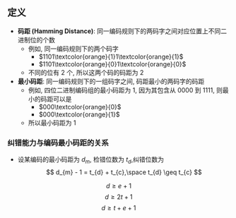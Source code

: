 ## 定义
- **码距 (Hamming Distance)**: 同一编码规则下的两码字之间对应位置上不同二进制位的个数
	- 例如, 同一编码规则下的两个码字
		- $1101\textcolor{orange}{1}1\textcolor{orange}{1}$
		- $1101\textcolor{orange}{0}1\textcolor{orange}{0}$
	- 不同的位有 $2$ 个, 所以这两个码的码距为 $2$
- **最小码距**: 同一编码规则下的一组码字之间, 码距最小的两码字的码距
	- 例如, 四位二进制编码组的最小码距为 $1$, 因为其包含从 $0000$ 到 $1111$, 则最小的码距可以是
		- $000\textcolor{orange}{0}$
		- $000\textcolor{orange}{1}$
	- 所以最小码距为 $1$
###   纠错能力与编码最小码距的关系
- 设某编码的最小码距为 $d_{m}$, 检错位数为 $t_{d}$,纠错位数为 
$$
d_{m} - 1 = t_{d} + t_{c},\space t_{d} \geq t_{c}
$$

$$
d \geq e + 1
$$
$$
d \geq 2t + 1
$$
$$
d \geq t + e + 1
$$